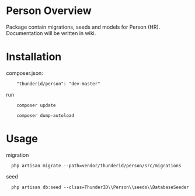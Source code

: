 # Person Overview

Package contain migrations, seeds and models for Person (HR). Documentation will be written in wiki.

# Installation

composer.json:
```
	"thunderid/person": "dev-master"
```

run
```
	composer update
```

```
	composer dump-autoload
```

# Usage

migration
```
  php artisan migrate --path=vendor/thunderid/person/src/migrations
```

seed
```
  php artisan db:seed --clsas=ThunderID\\Person\\seeds\\DatabaseSeeder
```

